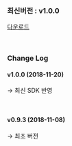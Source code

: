 ### 최신버전 :  v1.0.0

[다운로드](https://kr.object.ncloudstorage.com/itsb/GamePotUnityPlugIn_1120.unitypackage)

<br/>

### Change Log

#### v1.0.0 (2018-11-20)

→ 최신 SDK 반영

<br/>

#### v0.9.3 (2018-11-08)

→ 최초 버전